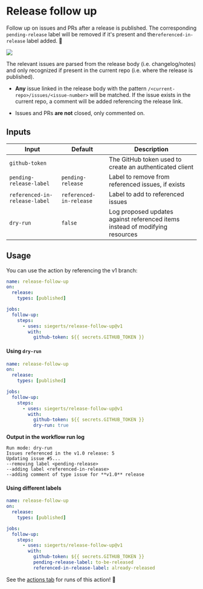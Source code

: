 # Release follow up

Follow up on issues and PRs after a release is published. The corresponding `pending-release` label will be removed if it's present and the`referenced-in-release` label added. :rocket:

![](https://github.com/siegerts/release-follow-up-action/raw/main/assets/release-follow-up.png)

The relevant issues are parsed from the release body (i.e. changelog/notes) and only recognized if present in the current repo (i.e. where the release is published).

- **Any** issue linked in the release body with the pattern `/<current-repo>/issues/<issue-number>` will be matched. If the issue exists in the current repo, a comment will be added referencing the release link.

- Issues and PRs **are not** closed, only commented on.

## Inputs

| Input                         | Default                 | Description                                                                  |
| ----------------------------- | ----------------------- | ---------------------------------------------------------------------------- |
| `github-token`                |                         | The GitHub token used to create an authenticated client                      |
| `pending-release-label`       | `pending-release`       | Label to remove from referenced issues, if exists                            |
| `referenced-in-release-label` | `referenced-in-release` | Label to add to referenced issues                                            |
| `dry-run`                     | `false`                 | Log proposed updates against referenced items instead of modifying resources |

## Usage

You can use the action by referencing the v1 branch:

```yaml
name: release-follow-up
on:
  release:
    types: [published]

jobs:
  follow-up:
    steps:
      - uses: siegerts/release-follow-up@v1
        with:
          github-token: ${{ secrets.GITHUB_TOKEN }}
```

#### Using `dry-run`

```yaml
name: release-follow-up
on:
  release:
    types: [published]

jobs:
  follow-up:
    steps:
      - uses: siegerts/release-follow-up@v1
        with:
          github-token: ${{ secrets.GITHUB_TOKEN }}
          dry-run: true
```

**Output in the workflow run log**

```
Run mode: dry-run
Issues referenced in the v1.0 release: 5
Updating issue #5...
--removing label <pending-release>
--adding label <referenced-in-release>
--adding comment of type issue for **v1.0** release
```

#### Using different labels

```yaml
name: release-follow-up
on:
  release:
    types: [published]

jobs:
  follow-up:
    steps:
      - uses: siegerts/release-follow-up@v1
        with:
          github-token: ${{ secrets.GITHUB_TOKEN }}
          pending-release-label: to-be-released
          referenced-in-release-label: already-released
```

See the [actions tab](https://github.com/siegerts/github-release-commenter-action/actions) for runs of this action! :rocket:
